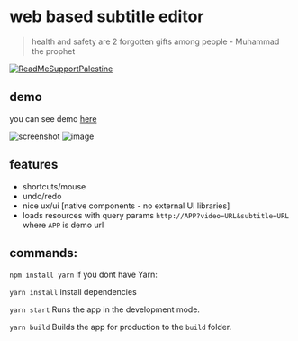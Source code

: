 # web based subtitle editor
> health and safety are 2 forgotten gifts among people - Muhammad the prophet 

[![ReadMeSupportPalestine](https://raw.githubusercontent.com/Safouene1/support-palestine-banner/master/banner-support.svg)](https://github.com/Safouene1/support-palestine-banner)

## demo
you can see demo [here](https://hamidb80.github.io/subtitle-editor/)

![screenshot](./src/assets/screenshot.png)
![image](https://github.com/hamidb80/subtitle-editor/assets/33871336/e959bf4a-91ae-438f-8d0a-11374f236cc2)


## features
* shortcuts/mouse
* undo/redo
* nice ux/ui [native components - no external UI libraries]
* loads resources with query params `http://APP?video=URL&subtitle=URL` where `APP` is demo url

## commands:
`npm install yarn`
if you dont have Yarn:

`yarn install`
install dependencies

`yarn start`
Runs the app in the development mode.

`yarn build`
Builds the app for production to the `build` folder.
